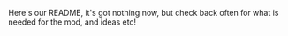 Here's our README, it's got nothing now, but check back often for what is needed for the mod, and ideas etc!
